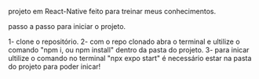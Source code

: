 projeto em React-Native feito para treinar meus conhecimentos.

passo a passo para iniciar o projeto.

1- clone o repositório.
2- com o repo clonado abra o terminal e ultilize o comando "npm i, ou npm install" dentro da pasta do projeto.
3- para inicar ultilize o comando no terminal "npx expo start" é necessário estar na pasta do projeto para poder inicar!
